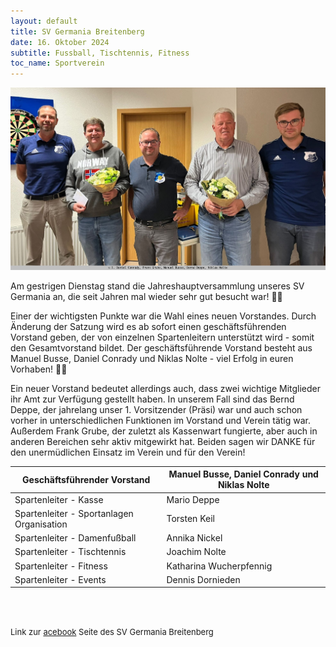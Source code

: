 ```yaml
---
layout: default
title: SV Germania Breitenberg
date: 16. Oktober 2024
subtitle: Fussball, Tischtennis, Fitness
toc_name: Sportverein
---
```


<a href="#" class="image featured"><img src="images/sv_germania_2024.jpg" alt="" /></a>
<p>
Am gestrigen Dienstag stand die Jahreshauptversammlung unseres SV Germania an, die seit Jahren mal wieder sehr gut besucht war! 👌🏻
</p>
<p>
Einer der wichtigsten Punkte war die Wahl eines neuen Vorstandes. Durch Änderung der Satzung wird es ab sofort einen geschäftsführenden Vorstand geben, der von einzelnen Spartenleitern unterstützt wird - somit den Gesamtvorstand bildet. Der geschäftsführende Vorstand besteht aus Manuel Busse, Daniel Conrady und Niklas Nolte - viel Erfolg in euren Vorhaben! ✊🏻							</p>
<p>
Ein neuer Vorstand bedeutet allerdings auch, dass zwei wichtige Mitglieder ihr Amt zur Verfügung gestellt haben. In unserem Fall sind das Bernd Deppe, der jahrelang unser 1. Vorsitzender (Präsi)  war und auch schon vorher in unterschiedlichen Funktionen im Vorstand und Verein tätig war. Außerdem Frank Grube,  der zuletzt als Kassenwart fungierte, aber auch in anderen Bereichen sehr aktiv mitgewirkt hat. Beiden sagen wir DANKE für den unermüdlichen Einsatz im Verein und für den Verein!
</p>

<p>
<table>
<thead>
<tr>
<th>Geschäftsführender Vorstand</th>
<th>Manuel Busse, Daniel Conrady und Niklas Nolte</th>
</tr>
</thead>
<tbody>
<tr>
<td>Spartenleiter - Kasse</td>
<td>Mario Deppe</td>
</tr>
<tr>
<td>Spartenleiter - Sportanlagen Organisation</td>
<td>Torsten Keil</td>
</tr>
<tr>
<td>Spartenleiter - Damenfußball</td>
<td>Annika Nickel</td>
</tr>
<tr>
<td>Spartenleiter - Tischtennis</td>
<td>Joachim Nolte</td>
</tr>
<tr>
<td>Spartenleiter - Fitness</td>
<td>Katharina Wucherpfennig</td>
</tr>
<tr>
<td>Spartenleiter - Events</td>
<td>Dennis Dornieden</td>
</tr>
</tbody>
</table>

</p>
<br><br>
<p><font size="2">Link zur <a href="https://www.facebook.com/profile.php?id=100063576277509" class="icon brands fa-facebook-f">acebook</a> Seite des SV Germania Breitenberg</font></p>

